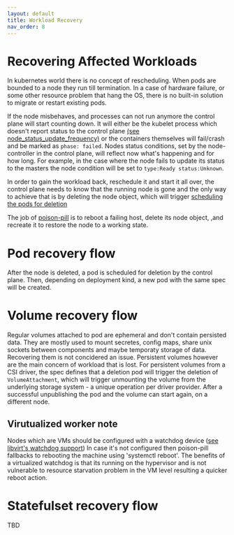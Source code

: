 ```yaml
---
layout: default
title: Workload Recovery
nav_order: 8
---
```


# Recovering Affected Workloads

In kubernetes world there is no concept of rescheduling. When pods are bounded to a
node they run till termination. In a case of hardware failure, or some other
resource problem that hang the OS, there is no built-in solution to migrate or
restart existing pods.

If the node misbehaves, and processes can not run anymore the control
plane will start counting down. It will either be the kubelet process which doesn't
report status to the control plane [(see node_status_update_frequency)][1] or
the containers themselves will fail/crash and be marked as `phase: failed`.
Nodes status conditions, set by the node-controller in the control plane, will
reflect now what's happening and for how long.
For example, in the case where the node fails to update its status to the
masters the node condition will be set to `type:Ready status:Unknown`.

In order to gain the workload back, reschedule it and start it all over, the
control plane needs to know that the running node is gone and the only way to achieve
that is by deleting the node object, which will trigger [scheduling the pods for
deletion][2]

The job of [poison-pill]() is to reboot a failing host, delete its node object,
,and recreate it to restore the node to a working state.

# Pod recovery flow

After the node is deleted, a pod is scheduled for deletion by the control
plane. Then, depending on deployment kind, a new pod with the same spec
will be created.

# Volume recovery flow

Regular volumes attached to pod are ephemeral and don't contain persisted data.
They are mostly used to mount secretes, config maps, share unix sockets between
components and maybe temporaty storage of data. Recovering them is not concidered
an issue.
Persistent volumes however are the main concern of workload that is lost.
For persistent volumes from a CSI driver, the spec defines that a deletion pod
will trigger the deletion of `VolumeAttachment`, which will trigger unmounting
the volume from the underlying storage system - a unique operation per driver provider.
After a successful unpublishing the pod and the volume can start again, on a different
node.

## Virutualized worker note
Nodes which are VMs should be configured with a watchdog device ([see libvirt's watchdog support][3])
In case it's not configured then poison-pill fallbacks to rebooting the machine
using 'systemctl reboot'. The benefits of a virtualized watchdog is that its running
on the hypervisor and is not vulnerable to resource starvation problem in the VM level
resulting a quicker reboot action.

# Statefulset recovery flow

TBD

[1]: https://kubernetes.io/docs/reference/command-line-tools-reference/kubelet/
[2]: https://kubernetes.io/docs/concepts/workloads/pods/pod-lifecycle/#pod-garbage-collection
[3]: https://libvirt.org/formatdomain.html#watchdog-device
